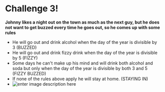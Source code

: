 # Challenge 3!

**Johnny likes a night out on the town as much as the next guy, but he does not want to get buzzed every time he goes out, so he comes up with some rules**

- He will go out and drink alcohol when the day of the year is divisible by 3 (BUZZED)
- He will go out and drink fizzy drink when the day of the year is divisible by 5 (FIZZY)
- Some days he can't make up his mind and will drink both alcohol and soda but only when the day of the year is divisible by both 3 and 5 (FIZZY BUZZED)
- If none of the rules above apply he will stay at home. (STAYING IN)
- 
  ![enter image description here](https://i.pinimg.com/originals/24/96/53/249653ad027fa0627f79275fa5d60271.gif)